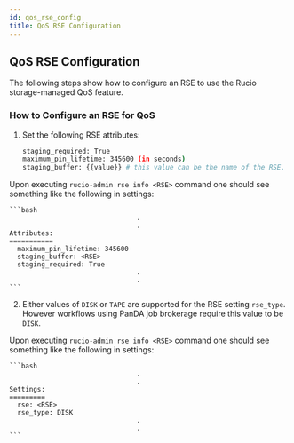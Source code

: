 ```yaml
---
id: qos_rse_config
title: QoS RSE Configuration
---
```


## QoS RSE Configuration

The following steps show how to configure an RSE to use the Rucio storage-managed QoS feature.

### How to Configure an RSE for QoS

1. Set the following RSE attributes:

    ```bash
    staging_required: True
    maximum_pin_lifetime: 345600 (in seconds)
    staging_buffer: {{value}} # this value can be the name of the RSE.
    ```

Upon executing `rucio-admin rse info <RSE>` command one should see something like the following in settings:

    ```bash
                                    .
                                    .
    Attributes:
    ===========
      maximum_pin_lifetime: 345600
      staging_buffer: <RSE>
      staging_required: True
                                    .
                                    .
    ```

2. Either values of `DISK` or `TAPE` are supported for the RSE setting `rse_type`.  However workflows using PanDA job brokerage require this value to be `DISK`.

Upon executing `rucio-admin rse info <RSE>` command one should see something like the following in settings:

    ```bash
                                    .
                                    .
    Settings:
    =========
      rse: <RSE>
      rse_type: DISK
                                    .
                                    .
    ```
